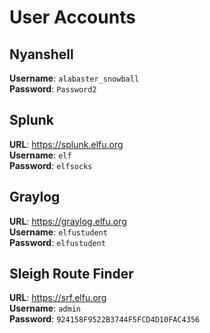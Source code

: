 # User Accounts

## Nyanshell
**Username**: `alabaster_snowball`  
**Password**: `Password2`

## Splunk
**URL**: <https://splunk.elfu.org>  
**Username**: `elf`  
**Password**: `elfsocks`  

## Graylog
**URL**: <https://graylog.elfu.org>  
**Username**: `elfustudent`  
**Password**: `elfustudent`  

## Sleigh Route Finder
**URL**: <https://srf.elfu.org>  
**Username**: `admin`  
**Password**: `924158F9522B3744F5FCD4D10FAC4356`  
